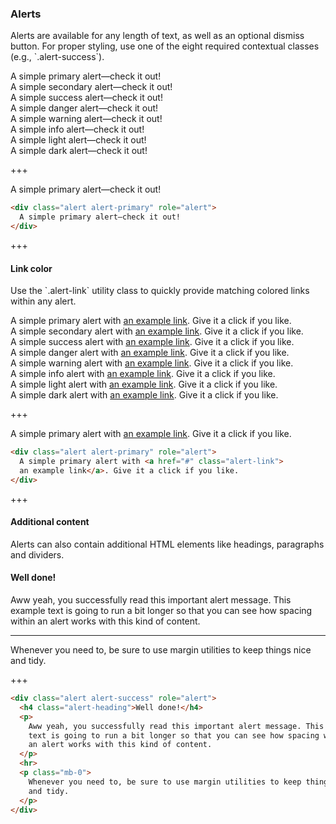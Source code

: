 
### Alerts

<p>
  Alerts are available for any length of text, as well as an optional dismiss
  button. For proper styling, use one of the eight required contextual classes
  (e.g., `.alert-success`).
</p>

<div class="alert alert-primary mx-4 text-left p-3 mb-3" role="alert">
  A simple primary alert—check it out!
</div>
<div class="alert alert-secondary mx-4 text-left p-3 mb-3" role="alert">
  A simple secondary alert—check it out!
</div>
<div class="alert alert-success mx-4 text-left p-3 mb-3" role="alert">
  A simple success alert—check it out!
</div>
<div class="alert alert-danger mx-4 text-left p-3 mb-3" role="alert">
  A simple danger alert—check it out!
</div>
<div class="alert alert-warning mx-4 text-left p-3 mb-3" role="alert">
  A simple warning alert—check it out!
</div>
<div class="alert alert-info mx-4 text-left p-3 mb-3" role="alert">
  A simple info alert—check it out!
</div>
<div class="alert alert-light mx-4 text-left p-3 mb-3" role="alert">
  A simple light alert—check it out!
</div>
<div class="alert alert-dark mx-4 text-left p-3 mb-3" role="alert">
  A simple dark alert—check it out!
</div>

+++

<div class="alert alert-primary mx-4 text-left p-3 mb-3" role="alert">
  A simple primary alert—check it out!
</div>

```html
<div class="alert alert-primary" role="alert">
  A simple primary alert—check it out!
</div>
```

+++

#### Link color

<p>
  Use the `.alert-link` utility class to quickly provide matching colored links
  within any alert.
</p>

<div class="alert alert-primary mx-4 text-left p-3 mb-3" role="alert">
  A simple primary alert with <a href="#" class="alert-link">an example link</a>. Give it a click if you like.
</div>
<div class="alert alert-secondary mx-4 text-left p-3 mb-3" role="alert">
  A simple secondary alert with <a href="#" class="alert-link">an example link</a>. Give it a click if you like.
</div>
<div class="alert alert-success mx-4 text-left p-3 mb-3" role="alert">
  A simple success alert with <a href="#" class="alert-link">an example link</a>. Give it a click if you like.
</div>
<div class="alert alert-danger mx-4 text-left p-3 mb-3" role="alert">
  A simple danger alert with <a href="#" class="alert-link">an example link</a>. Give it a click if you like.
</div>
<div class="alert alert-warning mx-4 text-left p-3 mb-3" role="alert">
  A simple warning alert with <a href="#" class="alert-link">an example link</a>. Give it a click if you like.
</div>
<div class="alert alert-info mx-4 text-left p-3 mb-3" role="alert">
  A simple info alert with <a href="#" class="alert-link">an example link</a>. Give it a click if you like.
</div>
<div class="alert alert-light mx-4 text-left p-3 mb-3" role="alert">
  A simple light alert with <a href="#" class="alert-link">an example link</a>. Give it a click if you like.
</div>
<div class="alert alert-dark mx-4 text-left p-3 mb-3" role="alert">
  A simple dark alert with <a href="#" class="alert-link">an example link</a>. Give it a click if you like.
</div>

+++

<div class="alert alert-primary mx-4 text-left p-3 mb-3" role="alert">
  A simple primary alert with <a href="#" class="alert-link">
  an example link</a>. Give it a click if you like.
</div>

```html
<div class="alert alert-primary" role="alert">
  A simple primary alert with <a href="#" class="alert-link">
  an example link</a>. Give it a click if you like.
</div>
```

+++

#### Additional content

<p>
  Alerts can also contain additional HTML elements like headings, paragraphs
  and dividers.
</p>

<div class="alert alert-success mx-4 text-left p-4" role="alert">
  <h4 class="alert-heading">Well done!</h4>
  <p>
    Aww yeah, you successfully read this important alert message. This example
    text is going to run a bit longer so that you can see how spacing within
    an alert works with this kind of content.
  </p>
  <hr>
  <p class="mb-0">
    Whenever you need to, be sure to use margin utilities to keep things nice
    and tidy.
  </p>
</div>

+++

```html
<div class="alert alert-success" role="alert">
  <h4 class="alert-heading">Well done!</h4>
  <p>
    Aww yeah, you successfully read this important alert message. This example
    text is going to run a bit longer so that you can see how spacing within
    an alert works with this kind of content.
  </p>
  <hr>
  <p class="mb-0">
    Whenever you need to, be sure to use margin utilities to keep things nice
    and tidy.
  </p>
</div>
```
